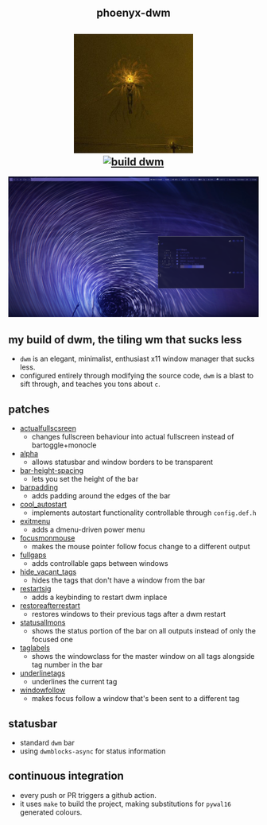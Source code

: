 <h2 align="center">phoenyx-dwm </h2>

<h2 align="center">
    <img src="./.github/ulfurloyd.jpg" width="240" alt="ulfurloyd" /> <br />
    <a href="https://github.com/ulfurloyd/wolf-dwm/actions/workflows/ci.yml"><img src="https://github.com/ulfurloyd/wolf-dwm/actions/workflows/ci.yml/badge.svg" alt="build dwm" /> </a>
</h2>

![wolf-dwm](./.github/screenshot.png)

## my build of dwm, the tiling wm that sucks less
- `dwm` is an elegant, minimalist, enthusiast x11 window manager that sucks less.
- configured entirely through modifying the source code, `dwm` is a blast to sift through, and teaches you tons about `c`.

## patches
- [actualfullscsreen](https://dwm.suckless.org/patches/actualfullscreen/)
    - changes fullscreen behaviour into actual fullscreen instead of bartoggle+monocle
- [alpha](https://dwm.suckless.org/patches/alpha/)
    - allows statusbar and window borders to be transparent
- [bar-height-spacing](https://dwm.suckless.org/patches/bar_height/)
    - lets you set the height of the bar
- [barpadding](https://dwm.suckless.org/patches/barpadding/)
    - adds padding around the edges of the bar
- [cool_autostart](https://dwm.suckless.org/patches/cool_autostart/)
    - implements autostart functionality controllable through `config.def.h`
- [exitmenu](https://dwm.suckless.org/patches/exitmenu/)
    - adds a dmenu-driven power menu
- [focusmonmouse](https://dwm.suckless.org/patches/focusmonmouse/)
    - makes the mouse pointer follow focus change to a different output
- [fullgaps](https://dwm.suckless.org/patches/fullgaps/)
    - adds controllable gaps between windows
- [hide_vacant_tags](https://dwm.suckless.org/patches/hide_vacant_tags/)
    - hides the tags that don't have a window from the bar
- [restartsig](https://dwm.suckless.org/patches/restartsig/)
    - adds a keybinding to restart dwm inplace
- [restoreafterrestart](https://dwm.suckless.org/patches/restoreafterrestart/)
    - restores windows to their previous tags after a dwm restart
- [statusallmons](https://dwm.suckless.org/patches/statusallmons/)
    - shows the status portion of the bar on all outputs instead of only the focused one
- [taglabels](http://dwm.suckless.org/patches/taglabels/)
    - shows the windowclass for the master window on all tags alongside tag number in the bar
- [underlinetags](http://dwm.suckless.org/patches/underlinetags/)
    - underlines the current tag
- [windowfollow](https://dwm.suckless.org/patches/windowfollow/)
    - makes focus follow a window that's been sent to a different tag

## statusbar
- standard `dwm` bar
- using `dwmblocks-async` for status information

## continuous integration
- every push or PR triggers a github action.
- it uses `make` to build the project, making substitutions for `pywal16` generated colours.
